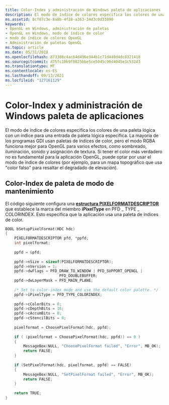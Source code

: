 ```yaml
---
title: Color-Index y administración de Windows paleta de aplicaciones
description: El modo de índice de colores especifica los colores de una paleta lógica con un índice para una entrada de paleta lógica específica.
ms.assetid: 8cf07c3e-8a8b-4f28-a363-34d3c0d33890
keywords:
- OpenGL en Windows, administración de paletas
- OpenGL en Windows, modo de índice de color
- modo de índice de colores OpenGL
- Administración de paletas OpenGL
ms.topic: article
ms.date: 05/31/2018
ms.openlocfilehash: 873308c4ac64d496e344b1c71d440d4dc8321418
ms.sourcegitcommit: d75fc10b9f0825bbe5ce5045c90d4045e3c53243
ms.translationtype: MT
ms.contentlocale: es-ES
ms.lasthandoff: 09/13/2021
ms.locfileid: "127161129"
---
```

# <a name="color-index-mode-and-windows-palette-management"></a>Color-Index y administración de Windows paleta de aplicaciones

El modo de índice de colores especifica los colores de una paleta lógica con un índice para una entrada de paleta lógica específica. La mayoría de los programas GDI usan paletas de índices de color, pero el modo RGBA funciona mejor para OpenGL para varios efectos, como sombreado, iluminación, sonido y asignación de textura. Si tener el color más verdadero no es fundamental para la aplicación OpenGL, puede optar por usar el modo de índice de colores (por ejemplo, para un mapa topográfico que usa "color falso" para resaltar el degradado de elevación).

## <a name="color-index-mode-palette-sample"></a>Color-Index de paleta de modo de mantenimiento

El código siguiente configura una [**estructura PIXELFORMATDESCRIPTOR**](/windows/win32/api/wingdi/ns-wingdi-pixelformatdescriptor) que establece la marca del miembro **iPixelType** en PFD \_ TYPE \_ COLORINDEX. Esto especifica que la aplicación usa una paleta de índices de color.


```C++
BOOL bSetupPixelFormat(HDC hdc) 
{ 
    PIXELFORMATDESCRIPTOR pfd, *ppfd; 
    int pixelformat; 
 
    ppfd = &pfd; 
 
    ppfd->nSize = sizeof(PIXELFORMATDESCRIPTOR); 
    ppfd->nVersion = 1; 
    ppfd->dwFlags = PFD_DRAW_TO_WINDOW | PFD_SUPPORT_OPENGL |  
                        PFD_DOUBLEBUFFER; 
    ppfd->dwLayerMask = PFD_MAIN_PLANE; 
 
    /* Set to color-index mode and use the default color palette. */ 
    ppfd->iPixelType = PFD_TYPE_COLORINDEX;  
 
    ppfd->cColorBits = 8; 
    ppfd->cDepthBits = 16; 
    ppfd->cAccumBits = 0; 
    ppfd->cStencilBits = 0; 
 
    pixelformat = ChoosePixelFormat(hdc, ppfd); 
 
    if ( (pixelformat = ChoosePixelFormat(hdc, ppfd)) == 0 ) 
    { 
        MessageBox(NULL, "ChoosePixelFormat failed", "Error", MB_OK); 
        return FALSE; 
    } 
 
    if (SetPixelFormat(hdc, pixelformat, ppfd) == FALSE) 
    { 
        MessageBox(NULL, "SetPixelFormat failed", "Error", MB_OK); 
        return FALSE; 
    } 
 
    return TRUE; 
}
```



 

 




